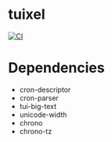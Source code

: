 # tuixel

[![CI](https://github.com//tuixel/workflows/CI/badge.svg)](https://github.com/quasiL/tuixel/actions)

# Dependencies

- cron-descriptor
- cron-parser
- tui-big-text
- unicode-width
- chrono
- chrono-tz
